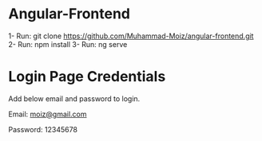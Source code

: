 # Angular-Frontend
1- Run: git clone https://github.com/Muhammad-Moiz/angular-frontend.git
2- Run: npm install
3- Run: ng serve

# Login Page Credentials
Add below email and password to login.

Email: moiz@gmail.com

Password: 12345678






